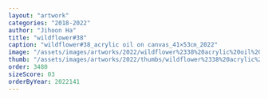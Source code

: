 ```yaml
---
layout: "artwork"
categories: "2018-2022"
author: "Jihoon Ha"
title: "wildflower#38"
caption: "wildflower#38_acrylic oil on canvas_41×53㎝_2022"
image: "/assets/images/artworks/2022/wildflower%2338%20acrylic%20oil%20on%20canvas%2041x53cm%202022.jpg"
thumb: "/assets/images/artworks/2022/thumbs/wildflower%2338%20acrylic%20oil%20on%20canvas%2041x53cm%202022.jpg"
order: 3480
sizeScore: 03
orderByYear: 2022141
---
```

